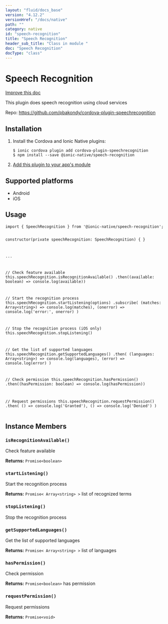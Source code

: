 ```yaml
---
layout: "fluid/docs_base"
version: "4.12.2"
versionHref: "/docs/native"
path: ""
category: native
id: "speech-recognition"
title: "Speech Recognition"
header_sub_title: "Class in module "
doc: "Speech Recognition"
docType: "class"
---
```


<h1 class="api-title">Speech Recognition</h1>

<a class="improve-v2-docs" href="http://github.com/ionic-team/ionic-native/edit/master/src/@ionic-native/plugins/speech-recognition/index.ts#L50">
  Improve this doc
</a>







<p>This plugin does speech recognition using cloud services</p>


<p>Repo:
  <a href="https://github.com/pbakondy/cordova-plugin-speechrecognition">
    https://github.com/pbakondy/cordova-plugin-speechrecognition
  </a>
</p>


<h2><a class="anchor" name="installation" href="#installation"></a>Installation</h2>
<ol class="installation">
  <li>Install the Cordova and Ionic Native plugins:<br>
    <pre><code class="nohighlight">$ ionic cordova plugin add cordova-plugin-speechrecognition
$ npm install --save @ionic-native/speech-recognition
</code></pre>
  </li>
  <li><a href="https://ionicframework.com/docs/native/#Add_Plugins_to_Your_App_Module">Add this plugin to your app's module</a></li>
</ol>



<h2><a class="anchor" name="platforms" href="#platforms"></a>Supported platforms</h2>
<ul>
  <li>Android</li><li>iOS</li>
</ul>






<h2><a class="anchor" name="usage" href="#usage"></a>Usage</h2>
<pre><code class="lang-typescript">import { SpeechRecognition } from &#39;@ionic-native/speech-recognition&#39;;

constructor(private speechRecognition: SpeechRecognition) { }

...



// Check feature available
this.speechRecognition.isRecognitionAvailable()
  .then((available: boolean) =&gt; console.log(available))

// Start the recognition process
this.speechRecognition.startListening(options)
  .subscribe(
    (matches: Array&lt;string&gt;) =&gt; console.log(matches),
    (onerror) =&gt; console.log(&#39;error:&#39;, onerror)
  )

// Stop the recognition process (iOS only)
this.speechRecognition.stopListening()

// Get the list of supported languages
this.speechRecognition.getSupportedLanguages()
  .then(
    (languages: Array&lt;string&gt;) =&gt; console.log(languages),
    (error) =&gt; console.log(error)
  )

// Check permission
this.speechRecognition.hasPermission()
  .then((hasPermission: boolean) =&gt; console.log(hasPermission))

// Request permissions
this.speechRecognition.requestPermission()
  .then(
    () =&gt; console.log(&#39;Granted&#39;),
    () =&gt; console.log(&#39;Denied&#39;)
  )
</code></pre>








<h2><a class="anchor" name="instance-members" href="#instance-members"></a>Instance Members</h2>
<h3><a class="anchor" name="isRecognitionAvailable" href="#isRecognitionAvailable"></a><code>isRecognitionAvailable()</code></h3>


Check feature available


<div class="return-value" markdown="1">
  <i class="icon ion-arrow-return-left"></i>
  <b>Returns:</b> <code>Promise&lt;boolean&gt;</code> 
</div><h3><a class="anchor" name="startListening" href="#startListening"></a><code>startListening()</code></h3>




Start the recognition process


<div class="return-value" markdown="1">
  <i class="icon ion-arrow-return-left"></i>
  <b>Returns:</b> <code>Promise&lt; Array&lt;string&gt; &gt;</code> list of recognized terms
</div><h3><a class="anchor" name="stopListening" href="#stopListening"></a><code>stopListening()</code></h3>


Stop the recognition process



<h3><a class="anchor" name="getSupportedLanguages" href="#getSupportedLanguages"></a><code>getSupportedLanguages()</code></h3>


Get the list of supported languages


<div class="return-value" markdown="1">
  <i class="icon ion-arrow-return-left"></i>
  <b>Returns:</b> <code>Promise&lt; Array&lt;string&gt; &gt;</code> list of languages
</div><h3><a class="anchor" name="hasPermission" href="#hasPermission"></a><code>hasPermission()</code></h3>


Check permission


<div class="return-value" markdown="1">
  <i class="icon ion-arrow-return-left"></i>
  <b>Returns:</b> <code>Promise&lt;boolean&gt;</code> has permission
</div><h3><a class="anchor" name="requestPermission" href="#requestPermission"></a><code>requestPermission()</code></h3>


Request permissions


<div class="return-value" markdown="1">
  <i class="icon ion-arrow-return-left"></i>
  <b>Returns:</b> <code>Promise&lt;void&gt;</code> 
</div>





